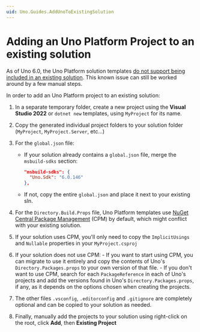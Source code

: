 ```yaml
---
uid: Uno.Guides.AddUnoToExistingSolution
---
```


# Adding an Uno Platform Project to an existing solution

As of Uno 6.0, the Uno Platform solution templates [do not support being included in an existing solution](https://github.com/unoplatform/uno.templates/issues/641). This known issue can still be worked around by a few manual steps.

In order to add an Uno Platform project to an existing solution:

1. In a separate temporary folder, create a new project using the **Visual Studio 2022** or `dotnet new` templates, using `MyProject` for its name.
1. Copy the generated individual project folders to your solution folder (`MyProject`, `MyProject.Server`, etc...)
1. For the `global.json` file:

    - If your solution already contains a `global.json` file, merge the `msbuild-sdks` section:

      ```json
      "msbuild-sdks": {
        "Uno.Sdk": "6.0.146"
      },
      ```

    - If not, copy the entire `global.json` and place it next to your existing sln.

1. For the `Directory.Build.Props` file, Uno Platform templates use [NuGet Central Package Management](https://learn.microsoft.com/en-us/nuget/consume-packages/central-package-management) (CPM) by default, which might conflict with your existing solution.

  1. If your solution uses CPM, you'll only need to copy the `ImplicitUsings` and `Nullable` properties in your `MyProject.csproj`
  1. If your solution does not use CPM:
    - If you want to start using CPM, you can migrate to use it entirely and copy the contents of Uno's `Directory.Packages.props` to your own version of that file.
    - If you don't want to use CPM, search for each `PackageReference` in each of Uno's projects and add the versions found in Uno's `Directory.Packages.props`, if any, as it depends on the options chosen when creating the projects.

1. The other files `.vsconfig`, `.editorconfig` and `.gitignore` are completely optional and can be copied to your solution as needed.
1. Finally, manually add the projects to your solution using right-click on the root, click **Add**, then **Existing Project**
